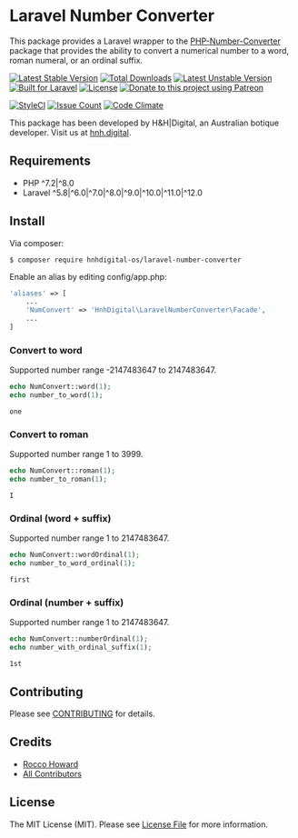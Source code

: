 # Laravel Number Converter

This package provides a Laravel wrapper to the [PHP-Number-Converter](https://github.com/hnhdigital-os/php-number-converter) package that provides the ability to convert a numerical number to a word, roman numeral, or an ordinal suffix.

[![Latest Stable Version](https://poser.pugx.org/hnhdigital-os/laravel-number-converter/v/stable.svg)](https://packagist.org/packages/hnhdigital-os/laravel-number-converter) [![Total Downloads](https://poser.pugx.org/hnhdigital-os/laravel-number-converter/downloads.svg)](https://packagist.org/packages/hnhdigital-os/laravel-number-converter) [![Latest Unstable Version](https://poser.pugx.org/hnhdigital-os/laravel-number-converter/v/unstable.svg)](https://packagist.org/packages/hnhdigital-os/laravel-number-converter) [![Built for Laravel](https://img.shields.io/badge/Built_for-Laravel-green.svg)](https://laravel.com/)  [![License](https://poser.pugx.org/hnhdigital-os/laravel-number-converter/license.svg)](https://packagist.org/packages/hnhdigital-os/laravel-number-converter) [![Donate to this project using Patreon](https://img.shields.io/badge/patreon-donate-yellow.svg)](https://patreon.com/RoccoHoward)

[![StyleCI](https://styleci.io/repos/74523556/shield?branch=master)](https://styleci.io/repos/74523556) [![Issue Count](https://codeclimate.com/github/hnhdigital-os/laravel-number-converter/badges/issue_count.svg)](https://codeclimate.com/github/hnhdigital-os/laravel-number-converter) [![Code Climate](https://codeclimate.com/github/hnhdigital-os/laravel-number-converter/badges/gpa.svg)](https://codeclimate.com/github/hnhdigital-os/laravel-number-converter)

This package has been developed by H&H|Digital, an Australian botique developer. Visit us at [hnh.digital](http://hnh.digital).

## Requirements

* PHP ^7.2|^8.0
* Laravel ^5.8|^6.0|^7.0|^8.0|^9.0|^10.0|^11.0|^12.0

## Install

Via composer:

`$ composer require hnhdigital-os/laravel-number-converter`

Enable an alias by editing config/app.php:

```php
'aliases' => [
    ...
    'NumConvert' => 'HnhDigital\LaravelNumberConverter\Facade',
    ...
]
```

### Convert to word

Supported number range -2147483647 to 2147483647.

```php
echo NumConvert::word(1);
echo number_to_word(1);
```

```
one
```

### Convert to roman

Supported number range 1 to 3999.

```php
echo NumConvert::roman(1);
echo number_to_roman(1);
```

```
I
```

### Ordinal (word + suffix)

Supported number range 1 to 2147483647.

```php
echo NumConvert::wordOrdinal(1);
echo number_to_word_ordinal(1);
```

```
first
```

### Ordinal (number + suffix)

Supported number range 1 to 2147483647.

```php
echo NumConvert::numberOrdinal(1);
echo number_with_ordinal_suffix(1);
```

```
1st
```

## Contributing

Please see [CONTRIBUTING](https://github.com/hnhdigital-os/laravel-number-converter/blob/master/CONTRIBUTING.md) for details.

## Credits

* [Rocco Howard](https://github.com/therocis)
* [All Contributors](https://github.com/hnhdigital-os/laravel-number-converter/contributors)

## License

The MIT License (MIT). Please see [License File](https://github.com/hnhdigital-os/laravel-number-converter/blob/master/LICENSE) for more information.
